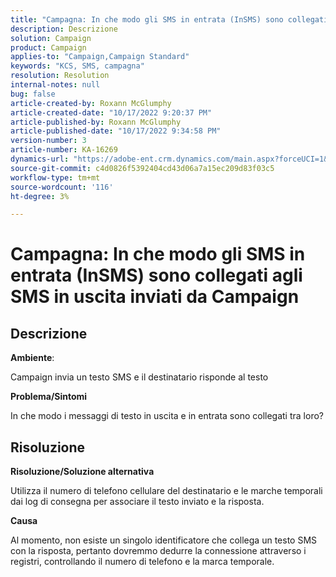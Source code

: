 ```yaml
---
title: "Campagna: In che modo gli SMS in entrata (InSMS) sono collegati agli SMS in uscita inviati da Campaign"
description: Descrizione
solution: Campaign
product: Campaign
applies-to: "Campaign,Campaign Standard"
keywords: "KCS, SMS, campagna"
resolution: Resolution
internal-notes: null
bug: false
article-created-by: Roxann McGlumphy
article-created-date: "10/17/2022 9:20:37 PM"
article-published-by: Roxann McGlumphy
article-published-date: "10/17/2022 9:34:58 PM"
version-number: 3
article-number: KA-16269
dynamics-url: "https://adobe-ent.crm.dynamics.com/main.aspx?forceUCI=1&pagetype=entityrecord&etn=knowledgearticle&id=18fa3e88-614e-ed11-bba2-00224808679b"
source-git-commit: c4d0826f5392404cd43d06a7a15ec209d83f03c5
workflow-type: tm+mt
source-wordcount: '116'
ht-degree: 3%

---
```


# Campagna: In che modo gli SMS in entrata (InSMS) sono collegati agli SMS in uscita inviati da Campaign

## Descrizione


<b>Ambiente</b>:

Campaign invia un testo SMS e il destinatario risponde al testo

<b>Problema/Sintomi</b>

In che modo i messaggi di testo in uscita e in entrata sono collegati tra loro?


## Risoluzione


<b>Risoluzione/Soluzione alternativa</b>

Utilizza il numero di telefono cellulare del destinatario e le marche temporali dai log di consegna per associare il testo inviato e la risposta.

<b>Causa</b>

Al momento, non esiste un singolo identificatore che collega un testo SMS con la risposta, pertanto dovremmo dedurre la connessione attraverso i registri, controllando il numero di telefono e la marca temporale.


